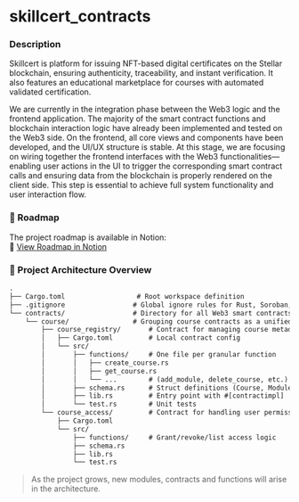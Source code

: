 # skillcert_contracts

### Description

Skillcert is platform for issuing NFT-based digital certificates on the Stellar blockchain, ensuring authenticity, traceability, and instant verification. It also features an educational marketplace for courses with automated validated certification.

We are currently in the integration phase between the Web3 logic and the frontend application. The majority of the smart contract functions and blockchain interaction logic have already been implemented and tested on the Web3 side. On the frontend, all core views and components have been developed, and the UI/UX structure is stable. At this stage, we are focusing on wiring together the frontend interfaces with the Web3 functionalities—enabling user actions in the UI to trigger the corresponding smart contract calls and ensuring data from the blockchain is properly rendered on the client side. This step is essential to achieve full system functionality and user interaction flow.

### 📌 Roadmap

The project roadmap is available in Notion:  
🔗 [View Roadmap in Notion](https://www.notion.so/Requerimientos-y-funcionalidades-214bfdf2613c80eba304fe619884aeeb?source=copy_link)


### 📁 Project Architecture Overview

```txt
.
├── Cargo.toml                  # Root workspace definition
├── .gitignore                 # Global ignore rules for Rust, Soroban, IDEs
└── contracts/                 # Directory for all Web3 smart contracts
    └── course/                # Grouping course contracts as a unified module (organization)
        ├── course_registry/       # Contract for managing course metadata
        │   ├── Cargo.toml         # Local contract config
        │   └── src/
        │       ├── functions/     # One file per granular function
        │       │   ├── create_course.rs
        │       │   ├── get_course.rs
        │       │   └── ...        # (add_module, delete_course, etc.)
        │       ├── schema.rs      # Struct definitions (Course, Module, etc.)
        │       ├── lib.rs         # Entry point with #[contractimpl]
        │       └── test.rs        # Unit tests
        └── course_access/         # Contract for handling user permissions
            ├── Cargo.toml
            └── src/
                ├── functions/     # Grant/revoke/list access logic
                ├── schema.rs
                ├── lib.rs
                └── test.rs
```
> As the project grows, new modules, contracts and functions will arise in the architecture.

